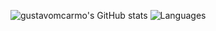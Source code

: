 ![gustavomcarmo's GitHub stats](https://github-readme-stats.vercel.app/api?username=gustavomcarmo&show_icons=true&hide_title=true) ![Languages](https://github-readme-stats.vercel.app/api/top-langs/?username=pixep&layout=compact&hide_title=true)

<!--
**gustavomcarmo/gustavomcarmo** is a ✨ _special_ ✨ repository because its `README.md` (this file) appears on your GitHub profile.

Here are some ideas to get you started:

- 🔭 I’m currently working on ...
- 🌱 I’m currently learning ...
- 👯 I’m looking to collaborate on ...
- 🤔 I’m looking for help with ...
- 💬 Ask me about ...
- 📫 How to reach me: ...
- 😄 Pronouns: ...
- ⚡ Fun fact: ...
-->
